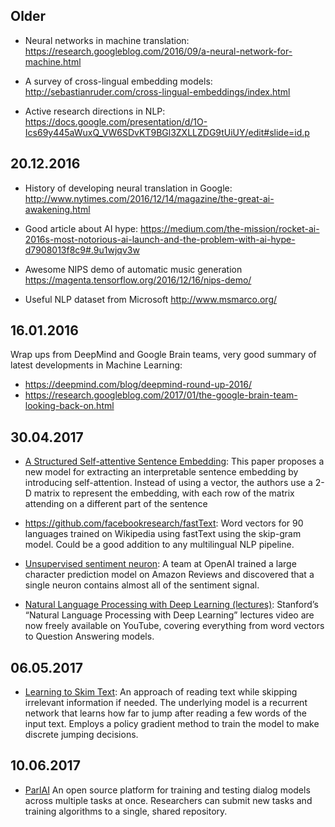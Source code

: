 ## Older

* Neural networks in machine translation:
  https://research.googleblog.com/2016/09/a-neural-network-for-machine.html

* A survey of cross-lingual embedding models:
  http://sebastianruder.com/cross-lingual-embeddings/index.html

* Active research directions in NLP:
  https://docs.google.com/presentation/d/1O-Ics69y445aWuxQ_VW6SDvKT9BGl3ZXLLZDG9tUiUY/edit#slide=id.p

## 20.12.2016

* History of developing neural translation in Google:
  http://www.nytimes.com/2016/12/14/magazine/the-great-ai-awakening.html

* Good article about AI hype:
  https://medium.com/the-mission/rocket-ai-2016s-most-notorious-ai-launch-and-the-problem-with-ai-hype-d7908013f8c9#.9u1wjqv3w

* Awesome NIPS demo of automatic music generation
  https://magenta.tensorflow.org/2016/12/16/nips-demo/

* Useful NLP dataset from Microsoft
  http://www.msmarco.org/

## 16.01.2016

Wrap ups from DeepMind and Google Brain teams, very good summary of latest developments in Machine Learning:
- https://deepmind.com/blog/deepmind-round-up-2016/
- https://research.googleblog.com/2017/01/the-google-brain-team-looking-back-on.html

## 30.04.2017

- [A Structured Self-attentive Sentence Embedding](https://arxiv.org/abs/1703.03130):
This paper proposes a new model for extracting an interpretable sentence embedding by introducing self-attention. Instead of using a vector, the authors use a 2-D matrix to represent the embedding, with each row of the matrix attending on a different part of the sentence

- https://github.com/facebookresearch/fastText:
Word vectors for 90 languages trained on Wikipedia using fastText using the skip-gram model. Could be a good addition to any multilingual NLP pipeline.

- [Unsupervised sentiment neuron](https://blog.openai.com/unsupervised-sentiment-neuron/):
A team at OpenAI trained a large character prediction model on Amazon Reviews and discovered that a single neuron contains almost all of the sentiment signal.

- [Natural Language Processing with Deep Learning (lectures)](https://www.youtube.com/watch?list=PL3FW7Lu3i5Jsnh1rnUwq_TcylNr7EkRe6&v=OQQ-W_63UgQ):
Stanford’s “Natural Language Processing with Deep Learning” lectures video are now freely available on YouTube, covering everything from word vectors to Question Answering models.

## 06.05.2017

- [Learning to Skim Text](https://arxiv.org/abs/1704.06877):
An approach of reading text while skipping irrelevant information if needed. The underlying model is a recurrent network that learns how far to jump after reading a few words of the input text. Employs a policy gradient method to train the model to make discrete jumping decisions.

## 10.06.2017

- [ParlAI](https://code.facebook.com/posts/266433647155520/parlai-a-new-software-platform-for-dialog-research) An open source platform for training and testing dialog models across multiple tasks at once. Researchers can submit new tasks and training algorithms to a single, shared repository.
